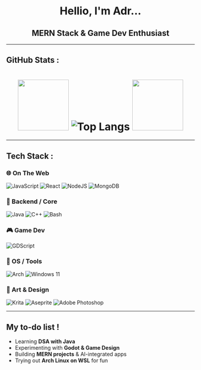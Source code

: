 
# <div align="center"> Hellio, I'm Adr... </div>

## <div align="center"> **MERN Stack & Game Dev Enthusiast** </div>
 ---

## GitHub Stats :
# <div align="center"> <img src="https://media.giphy.com/media/v1.Y2lkPWVjZjA1ZTQ3bWl0c3h4bXRkZHR2ZjBsaWEwN3gzZGVjazh0NDIzaGR3Ym8zM2NsNCZlcD12MV9naWZzX3NlYXJjaCZjdD1n/GkD4U3VfiIbzcBhQNu/giphy.gif" width="136px"> ![Top Langs](https://github-readme-stats.vercel.app/api/top-langs/?username=ADR-Projects&hide=css,html,ejs&theme=tokyonight&layout=compact&langs_count=8)    <img src="https://media.giphy.com/media/v1.Y2lkPWVjZjA1ZTQ3bWl0c3h4bXRkZHR2ZjBsaWEwN3gzZGVjazh0NDIzaGR3Ym8zM2NsNCZlcD12MV9naWZzX3NlYXJjaCZjdD1n/GkD4U3VfiIbzcBhQNu/giphy.gif" width="136px">  </div>

---

## Tech Stack : 

### 🌐 On The Web  
![JavaScript](https://img.shields.io/badge/javascript-%23323330.svg?style=for-the-badge&logo=javascript&logoColor=%23F7DF1E) 
![React](https://img.shields.io/badge/react-%2320232a.svg?style=for-the-badge&logo=react&logoColor=%2361DAFB) 
![NodeJS](https://img.shields.io/badge/node.js-6DA55F?style=for-the-badge&logo=node.js&logoColor=white) ![MongoDB](https://img.shields.io/badge/MongoDB-%234ea94b.svg?style=for-the-badge&logo=mongodb&logoColor=white)

### 🍪 Backend / Core  
![Java](https://img.shields.io/badge/java-%23ED8B00.svg?style=for-the-badge&logo=openjdk&logoColor=white) ![C++](https://img.shields.io/badge/c++-%2300599C.svg?style=for-the-badge&logo=c%2B%2B&logoColor=white) ![Bash](https://img.shields.io/badge/GNU%20Bash-4EAA25?style=for-the-badge&logo=GNU%20Bash&logoColor=white)  

### 🎮 Game Dev  
![GDScript](https://img.shields.io/badge/GDScript-%2374267B.svg?style=for-the-badge&logo=godotengine&logoColor=white)  

### 🐧 OS / Tools  
![Arch](https://img.shields.io/badge/Arch%20Linux-1793D1?logo=arch-linux&logoColor=fff&style=for-the-badge) ![Windows 11](https://img.shields.io/badge/Windows%2011-%230079d5.svg?style=for-the-badge&logo=Windows%2011&logoColor=white)  

### 🎨 Art & Design
![Krita](https://img.shields.io/badge/Krita-203759?style=for-the-badge&logo=krita&logoColor=EEF37B) ![Aseprite](https://img.shields.io/badge/Aseprite-FFFFFF?style=for-the-badge&logo=Aseprite&logoColor=#7D929E) ![Adobe Photoshop](https://img.shields.io/badge/adobe%20photoshop-%2331A8FF.svg?style=for-the-badge&logo=adobe%20photoshop&logoColor=white)

---

## My to-do list !
- Learning **DSA with Java**  
- Experimenting with **Godot & Game Design**  
- Building **MERN projects** & AI-integrated apps  
- Trying out **Arch Linux on WSL** for fun  


